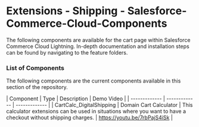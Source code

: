 # Extensions - Shipping - Salesforce-Commerce-Cloud-Components

The following components are available for the cart page within Salesforce Commerce Cloud Lightning. 
In-depth documentation and installation steps can be found by navigating to the feature folders. 

### List of Components
The following components are the current components available in this section of the repository.

| Component  | Type | Description | Demo Video |
| ------------- | ------------- | ------------- |
| CartCalc_DigitalShipping  | Domain Cart Calculator | This calculator extensions can be used in situations where you want to have a checkout without shipping charges.  | https://youtu.be/7rbPajS4iSk | 